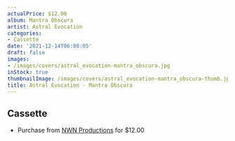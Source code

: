 ```yaml
---
actualPrice: $12.00
album: Mantra Obscura
artist: Astral Evocation
categories:
- Cassette
date: '2021-12-14T06:08:05'
draft: false
images:
- /images/covers/astral_evocation-mantra_obscura.jpg
inStock: true
thumbnailImage: /images/covers/astral_evocation-mantra_obscura-thumb.jpg
title: Astral Evocation - Mantra Obscura
---
```


## Cassette
* Purchase from [NWN Productions](http://shop.nwnprod.com/index.php?route=product/product&path=73&product_id=19661&sort=pd.name&order=ASC) for $12.00
